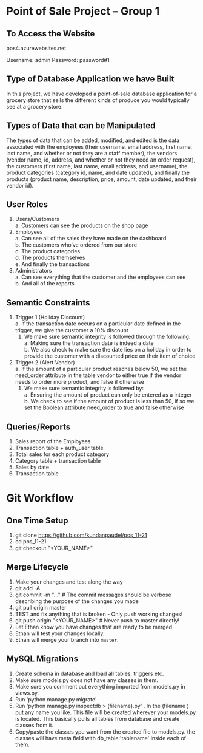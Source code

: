 # Point of Sale Project – Group 1

## To Access the Website

pos4.azurewebsites.net

Username: admin
Password: password#1

## Type of Database Application we have Built<br>
In this project, we have developed a point-of-sale database application for a grocery store that sells the different kinds of produce you would typically see at a grocery store. 
## Types of Data that can be Manipulated<br>
The types of data that can be added, modified, and edited is the data associated with the employees (their username, email address, first name, last name, and whether or not they are a staff member), the vendors (vendor name, id, address, and whether or not they need an order request), the customers (first name, last name, email address, and username), the product categories (category id, name, and date updated), and finally the products (product name, description, price, amount, date updated, and their vendor id).
## User Roles
1.  Users/Customers<br>
  a.  Customers can see the products on the shop page<br>
2.	Employees<br>
  a.  Can see all of the sales they have made on the dashboard<br>
  b.  The customers who’ve ordered from our store<br>
  c.  The product categories<br>
  d.  The products themselves<br>
  e.	And finally the transactions<br>
3.	Administrators<br>
  a.	Can see everything that the customer and the employees can see<br>
  b.  And all of the reports<br>
## Semantic Constraints<br>
1.  Trigger 1 (Holiday Discount) <br>
  a.  	If the transaction date occurs on a particular date defined in the trigger, we give           the customer a 10% discount<br>
    1.	We make sure semantic integrity is followed through the following:<br>
      a.  Making sure the transaction date is indeed a date<br>
      b. 	We also check to make sure the date lies on a holiday in order to provide the                 customer with a discounted price on their item of choice<br>
2.	Trigger 2 (Alert Vendor)<br>
  a.  If the amount of a particular product reaches below 50, we set the need_order attribute   in the table vendor to either true if the vendor needs to order more product, and false       if otherwise<br>
    1.  We make sure semantic integrity is followed by:<br>
      a.	Ensuring the amount of product can only be entered as a integer<br>
      b.	We check to see if the amount of product is less than 50, if so we set the Boolean             attribute need_order to true and false otherwise<br>
## Queries/Reports<br>
1. 	Sales report of the Employees
2.	Transaction table + auth_user table
3.	Total sales for each product category
4.	Category table + transaction table
5.	Sales by date
6.	Transaction table




# Git Workflow
## One Time Setup
1. git clone https://github.com/kundanpaudel/pos_11-21
2. cd pos_11-21
3. git checkout "<YOUR_NAME>"

## Merge Lifecycle
1. Make your changes and test along the way
2. git add -A
3. git commit -m "..." # The commit messages should be verbose describing the purpose of the changes you made
4. git pull origin master
5. TEST and fix anything that is broken - Only push working changes!
6. git push origin "<YOUR_NAME>" # Never push to master directly!
7. Let Ethan know you have changes that are ready to be merged
8. Ethan will test your changes locally.
9. Ethan will merge your branch into `master`.

## MySQL Migrations

1. Create schema in database and load all tables, triggers etc.
2. Make sure models.py does not have any classes in them.
3. Make sure you comment out everything imported from models.py in views.py.
4. Run 'python manage.py migrate'
5. Run 'python manage.py inspectdb > (filename).py' . In the (filename ) put any name you like. This file will be created wherever your models.py is located. This basically pulls all tables from database and create classes from it. 
6. Copy/paste the classes ypu want from the created file to models.py. the classes will have meta field with db_table:'tablename' inside each of them. 
